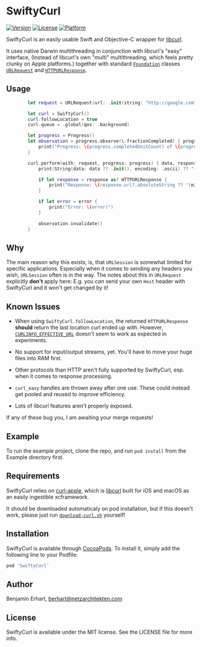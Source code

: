 # SwiftyCurl

[![Version](https://img.shields.io/cocoapods/v/SwiftyCurl.svg?style=flat)](https://cocoapods.org/pods/SwiftyCurl)
[![License](https://img.shields.io/cocoapods/l/SwiftyCurl.svg?style=flat)](https://cocoapods.org/pods/SwiftyCurl)
[![Platform](https://img.shields.io/cocoapods/p/SwiftyCurl.svg?style=flat)](https://cocoapods.org/pods/SwiftyCurl)

SwiftyCurl is an easily usable Swift and Objective-C wrapper for [libcurl](https://curl.se/libcurl/).

It uses native Darwin multithreading in conjunction with libcurl's "easy" interface,
(Instead of libcurl's own "multi" multithreading, which feels pretty clunky on Apple platforms.) 
together with standard [`Foundation`](https://developer.apple.com/documentation/foundation) classes 
[`URLRequest`](https://developer.apple.com/documentation/foundation/urlrequest) and 
[`HTTPURLResponse`](https://developer.apple.com/documentation/foundation/httpurlresponse).

## Usage

```Swift
        let request = URLRequest(url: .init(string: "http://google.com")!)

        let curl = SwiftyCurl()
        curl.followLocation = true
        curl.queue = .global(qos: .background)

        let progress = Progress()
        let observation = progress.observe(\.fractionCompleted) { progress, _ in
            print("Progress: \(progress.completedUnitCount) of \(progress.totalUnitCount) = \(progress.fractionCompleted)")
        }

        curl.perform(with: request, progress: progress) { data, response, error in
            print(String(data: data ?? .init(), encoding: .ascii) ?? "(nil)")

            if let response = response as? HTTPURLResponse {
                print("Response: \(response.url?.absoluteString ?? "(nil)") \(response.statusCode)\nheaders: \(response.allHeaderFields)")
            }

            if let error = error {
                print("Error: \(error)")
            }

            observation.invalidate()
        }
```

## Why

The main reason why this exists, is, that `URLSession` is somewhat limited for specific applications.
Especially when it comes to sending any headers you wish, `URLSession` often is in the way.
The notes about this in `URLRequest` explicitly **don't** apply here: E.g. you *can* send your own
`Host` header with SwiftyCurl and it won't get changed by it!

## Known Issues

- When using `SwiftyCurl.followLocation`, the returned `HTTPURLResponse` **should** return the
  last location curl ended up with. However, [`CURLINFO_EFFECTIVE_URL`](https://curl.se/libcurl/c/CURLINFO_EFFECTIVE_URL.html)
  doesn't seem to work as expected in experiments.

- No support for input/output streams, yet. You'll have to move your huge files into RAM first.

- Other protocols than HTTP aren't fully supported by SwiftyCurl, esp. when it comes to response processing.

- `curl_easy` handles are thrown away after one use. These could instead get pooled and reused to
  improve efficiency.

- Lots of libcurl features aren't properly exposed. 


If any of these bug you, I am awaiting your merge requests!


## Example

To run the example project, clone the repo, and run `pod install` from the Example directory first.

## Requirements

SwiftyCurl relies on [curl-apple](https://github.com/tladesignz/curl-apple/), which is [libcurl](https://curl.se/libcurl/)
built for iOS and macOS as an easily ingestible xcframework.

It should be downloaded automaticaly on pod installation, but if this doesn't work,
please just run [`download-curl.sh`](SwiftyCurl/download-curl.sh) yourself! 

## Installation

SwiftyCurl is available through [CocoaPods](https://cocoapods.org). To install
it, simply add the following line to your Podfile:

```ruby
pod 'SwiftyCurl'
```

## Author

Benjamin Erhart, berhart@netzarchitekten.com

## License

SwiftyCurl is available under the MIT license. See the LICENSE file for more info.
